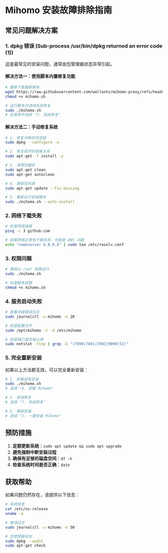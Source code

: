 # Mihomo 安装故障排除指南

## 常见问题解决方案

### 1. dpkg 错误 (Sub-process /usr/bin/dpkg returned an error code (1))

这是最常见的安装问题，通常由包管理器状态异常引起。

#### 解决方法一：使用脚本内置修复功能

```bash
# 重新下载最新脚本
wget https://raw.githubusercontent.com/wallentv/mihomo-proxy/refs/heads/master/mihomo/mihomo.sh
chmod +x mihomo.sh

# 运行脚本并选择系统修复
sudo ./mihomo.sh
# 在菜单中选择 "7. 系统修复"
```

#### 解决方法二：手动修复系统

```bash
# 1. 修复中断的包安装
sudo dpkg --configure -a

# 2. 修复损坏的依赖关系
sudo apt-get -f install -y

# 3. 清理包缓存
sudo apt-get clean
sudo apt-get autoclean

# 4. 更新包列表
sudo apt-get update --fix-missing

# 5. 重新运行安装脚本
sudo ./mihomo.sh --auto-install
```

### 2. 网络下载失败

```bash
# 检查网络连接
ping -c 3 github.com

# 如果网络正常但下载失败，可能是 DNS 问题
echo "nameserver 8.8.8.8" | sudo tee /etc/resolv.conf
```

### 3. 权限问题

```bash
# 确保以 root 权限运行
sudo ./mihomo.sh

# 检查脚本权限
chmod +x mihomo.sh
```

### 4. 服务启动失败

```bash
# 查看详细错误日志
sudo journalctl -u mihomo -n 20

# 检查配置文件
sudo /opt/mihomo -t -d /etc/mihomo

# 检查端口是否被占用
sudo netstat -tlnp | grep -E "(7890|7891|7892|9090|53)"
```

### 5. 完全重新安装

如果以上方法都无效，可以完全重新安装：

```bash
# 1. 卸载现有安装
sudo ./mihomo.sh
# 选择 "8. 卸载 Mihomo"

# 2. 系统修复
# 选择 "7. 系统修复"

# 3. 重新安装
# 选择 "1. 一键安装 Mihomo"
```

## 预防措施

1. **定期更新系统**：`sudo apt update && sudo apt upgrade`
2. **避免强制中断安装过程**
3. **确保有足够的磁盘空间**：`df -h`
4. **检查系统时间是否正确**：`date`

## 获取帮助

如果问题仍然存在，请提供以下信息：

```bash
# 系统信息
cat /etc/os-release
uname -a

# 错误日志
sudo journalctl -u mihomo -n 50

# 包管理器状态
sudo dpkg --audit
sudo apt-get check
``` 
